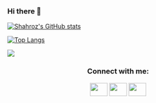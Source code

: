 ### Hi there 👋
[![Shahroz's GitHub stats](https://github-readme-stats.vercel.app/api?username=sharozx16&show_icons=true&theme=tokyonight)](https://github.com/sharozx16/github-readme-stats)

[![Top Langs](https://github-readme-stats.vercel.app/api/top-langs/?username=sharozx16&show_icons=true&theme=tokyonight&layout=compact&hide=javascript)](https://github.com/anuraghazra/github-readme-stats)

![](https://visitor-badge.glitch.me/badge?page_id=sharozx16)

<h3 align="center">Connect with me:</h3>
<p align="center">
<a href="https://twitter.com/sharozhk" target="blank"><img align="center" src="https://cdn.jsdelivr.net/npm/simple-icons@3.0.1/icons/twitter.svg" alt="" height="30" width="40" /></a>
<a href="https://linkedin/in/shahrozkhan20" target="blank"><img align="center" src="https://cdn.jsdelivr.net/npm/simple-icons@3.0.1/icons/linkedin.svg" alt="" height="30" width="40" /></a>
<a href="https://medium.com/@shahrozkhan20" target="blank"><img align="center" src="https://cdn.jsdelivr.net/npm/simple-icons@v3/icons/medium.svg" alt="" height="30" width="40" /></a>
</p>
<!--
**sharozx16/sharozx16** is a ✨ _special_ ✨ repository because its `README.md` (this file) appears on your GitHub profile.

Here are some ideas to get you started:

- 🔭 I’m currently working on ...
- 🌱 I’m currently learning ...
- 👯 I’m looking to collaborate on ...
- 🤔 I’m looking for help with ...
- 💬 Ask me about ...
- 📫 How to reach me: ...
- 😄 Pronouns: ...
- ⚡ Fun fact: ...
-->
